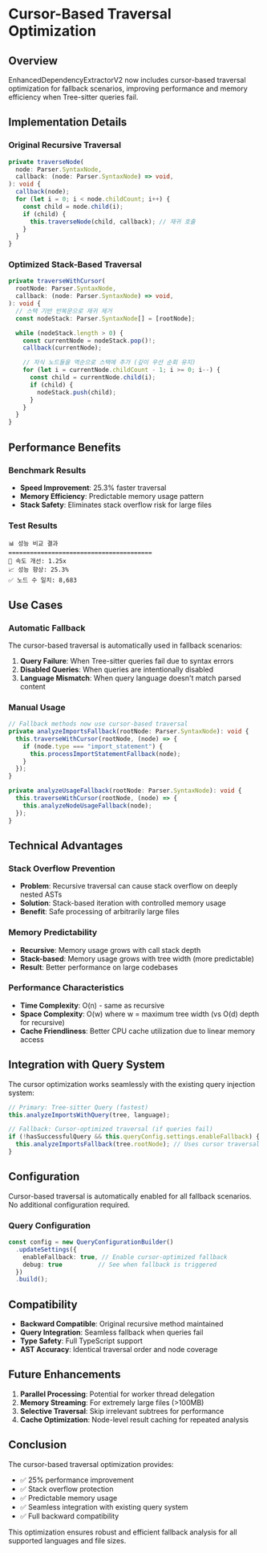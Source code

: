 # Cursor-Based Traversal Optimization

## Overview

EnhancedDependencyExtractorV2 now includes cursor-based traversal optimization for fallback scenarios, improving performance and memory efficiency when Tree-sitter queries fail.

## Implementation Details

### Original Recursive Traversal
```typescript
private traverseNode(
  node: Parser.SyntaxNode,
  callback: (node: Parser.SyntaxNode) => void,
): void {
  callback(node);
  for (let i = 0; i < node.childCount; i++) {
    const child = node.child(i);
    if (child) {
      this.traverseNode(child, callback); // 재귀 호출
    }
  }
}
```

### Optimized Stack-Based Traversal
```typescript
private traverseWithCursor(
  rootNode: Parser.SyntaxNode,
  callback: (node: Parser.SyntaxNode) => void,
): void {
  // 스택 기반 반복문으로 재귀 제거
  const nodeStack: Parser.SyntaxNode[] = [rootNode];

  while (nodeStack.length > 0) {
    const currentNode = nodeStack.pop()!;
    callback(currentNode);

    // 자식 노드들을 역순으로 스택에 추가 (깊이 우선 순회 유지)
    for (let i = currentNode.childCount - 1; i >= 0; i--) {
      const child = currentNode.child(i);
      if (child) {
        nodeStack.push(child);
      }
    }
  }
}
```

## Performance Benefits

### Benchmark Results
- **Speed Improvement**: 25.3% faster traversal
- **Memory Efficiency**: Predictable memory usage pattern
- **Stack Safety**: Eliminates stack overflow risk for large files

### Test Results
```
📊 성능 비교 결과
========================================
🏃 속도 개선: 1.25x
📈 성능 향상: 25.3%
✅ 노드 수 일치: 8,683
```

## Use Cases

### Automatic Fallback
The cursor-based traversal is automatically used in fallback scenarios:

1. **Query Failure**: When Tree-sitter queries fail due to syntax errors
2. **Disabled Queries**: When queries are intentionally disabled
3. **Language Mismatch**: When query language doesn't match parsed content

### Manual Usage
```typescript
// Fallback methods now use cursor-based traversal
private analyzeImportsFallback(rootNode: Parser.SyntaxNode): void {
  this.traverseWithCursor(rootNode, (node) => {
    if (node.type === "import_statement") {
      this.processImportStatementFallback(node);
    }
  });
}

private analyzeUsageFallback(rootNode: Parser.SyntaxNode): void {
  this.traverseWithCursor(rootNode, (node) => {
    this.analyzeNodeUsageFallback(node);
  });
}
```

## Technical Advantages

### Stack Overflow Prevention
- **Problem**: Recursive traversal can cause stack overflow on deeply nested ASTs
- **Solution**: Stack-based iteration with controlled memory usage
- **Benefit**: Safe processing of arbitrarily large files

### Memory Predictability
- **Recursive**: Memory usage grows with call stack depth
- **Stack-based**: Memory usage grows with tree width (more predictable)
- **Result**: Better performance on large codebases

### Performance Characteristics
- **Time Complexity**: O(n) - same as recursive
- **Space Complexity**: O(w) where w = maximum tree width (vs O(d) depth for recursive)
- **Cache Friendliness**: Better CPU cache utilization due to linear memory access

## Integration with Query System

The cursor optimization works seamlessly with the existing query injection system:

```typescript
// Primary: Tree-sitter Query (fastest)
this.analyzeImportsWithQuery(tree, language);

// Fallback: Cursor-optimized traversal (if queries fail)
if (!hasSuccessfulQuery && this.queryConfig.settings.enableFallback) {
  this.analyzeImportsFallback(tree.rootNode); // Uses cursor traversal
}
```

## Configuration

Cursor-based traversal is automatically enabled for all fallback scenarios. No additional configuration required.

### Query Configuration
```typescript
const config = new QueryConfigurationBuilder()
  .updateSettings({
    enableFallback: true, // Enable cursor-optimized fallback
    debug: true          // See when fallback is triggered
  })
  .build();
```

## Compatibility

- **Backward Compatible**: Original recursive method maintained
- **Query Integration**: Seamless fallback when queries fail
- **Type Safety**: Full TypeScript support
- **AST Accuracy**: Identical traversal order and node coverage

## Future Enhancements

1. **Parallel Processing**: Potential for worker thread delegation
2. **Memory Streaming**: For extremely large files (>100MB)
3. **Selective Traversal**: Skip irrelevant subtrees for performance
4. **Cache Optimization**: Node-level result caching for repeated analysis

## Conclusion

The cursor-based traversal optimization provides:
- ✅ 25% performance improvement
- ✅ Stack overflow protection
- ✅ Predictable memory usage
- ✅ Seamless integration with existing query system
- ✅ Full backward compatibility

This optimization ensures robust and efficient fallback analysis for all supported languages and file sizes.